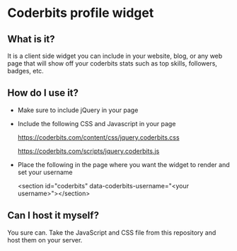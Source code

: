 Coderbits profile widget
========================

What is it?
-----------

It is a client side widget you can include in your website, 
blog, or any web page that will show off your coderbits stats 
such as top skills, followers, badges, etc.


How do I use it?
----------------

* Make sure to include jQuery in your page

* Include the following CSS and Javascript in your page
 
    https://coderbits.com/content/css/jquery.coderbits.css

    https://coderbits.com/scripts/jquery.coderbits.js
 
* Place the following in the page where you want the widget to render and set your username

    &lt;section id="coderbits" data-coderbits-username="&lt;your username>">&lt;/section>


Can I host it myself?
---------------------

You sure can. Take the JavaScript and CSS file from this repository and host them
on your server.
